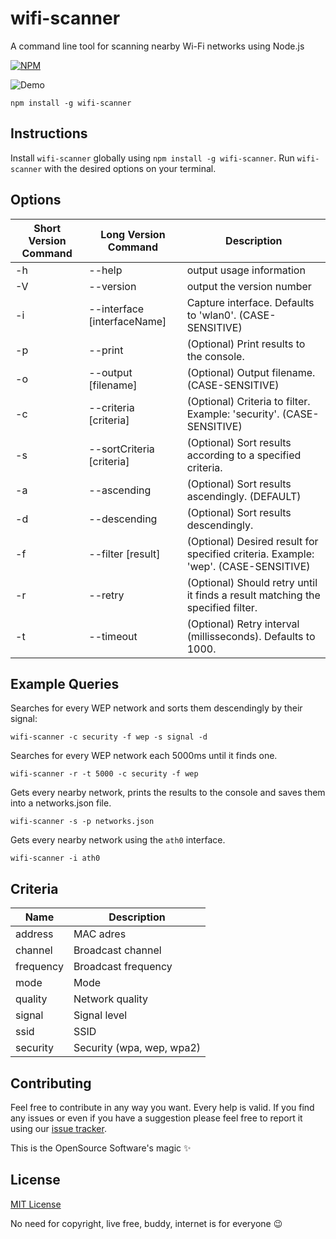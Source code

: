 # wifi-scanner
A command line tool for scanning nearby Wi-Fi networks using Node.js

[![NPM](https://nodei.co/npm/wifi-scanner.png?downloads=true&downloadRank=true&stars=true)](https://npmjs.com/wifi-scanner/)

![Demo](https://github.com/lucasfcosta/wifi-scanner/blob/master/wifi-scanner.png)

```
npm install -g wifi-scanner
```



## Instructions

Install `wifi-scanner` globally using `npm install -g wifi-scanner`.
Run `wifi-scanner` with the desired options on your terminal.


## Options

| Short Version Command | Long Version Command | Description |
| --------------------- |--------------------- | ----------- |
| -h | --help                         | output usage information |
| -V | --version                      | output the version number |
| -i | --interface [interfaceName]    | Capture interface. Defaults to 'wlan0'. (CASE-SENSITIVE) |
| -p | --print                        | (Optional) Print results to the console. |
| -o | --output [filename]            | (Optional) Output filename. (CASE-SENSITIVE) |
| -c | --criteria [criteria]          | (Optional) Criteria to filter. Example: 'security'. (CASE-SENSITIVE) |
| -s | --sortCriteria [criteria]      | (Optional) Sort results according to a specified criteria. |
| -a | --ascending                    | (Optional) Sort results ascendingly. (DEFAULT) |
| -d | --descending                   |(Optional) Sort results descendingly.
| -f | --filter [result]              | (Optional) Desired result for specified criteria. Example: 'wep'. (CASE-SENSITIVE)|
| -r | --retry                        | (Optional) Should retry until it finds a result matching the specified filter. |
| -t | --timeout                      | (Optional) Retry interval (millisseconds). Defaults to 1000. |


## Example Queries

Searches for every WEP network and sorts them descendingly by their signal:
```
wifi-scanner -c security -f wep -s signal -d
```

Searches for every WEP network each 5000ms until it finds one.
```
wifi-scanner -r -t 5000 -c security -f wep
```

Gets every nearby network, prints the results to the console and saves them into a networks.json file.
```
wifi-scanner -s -p networks.json
```

Gets every nearby network using the `ath0` interface. 
```
wifi-scanner -i ath0
```


## Criteria

| Name           | Description                                      |
| -------------- | ------------------------------------------------ |
| address        | MAC adres                                        |
| channel        | Broadcast channel                                |
| frequency      | Broadcast frequency                              |
| mode           | Mode                                             |
| quality        | Network quality                                  |
| signal         | Signal level                                     |
| ssid           | SSID                                             |
| security       | Security (wpa, wep, wpa2)                        |


## Contributing

Feel free to contribute in any way you want. Every help is valid.
If you find any issues or even if you have a suggestion please feel free to report it using our [issue tracker](https://github.com/lucasfcosta/wifi-scanner/issues).

This is the OpenSource Software's magic :sparkles:


## License

[MIT License](https://en.wikipedia.org/wiki/MIT_License)

No need for copyright, live free, buddy, internet is for everyone :wink:
